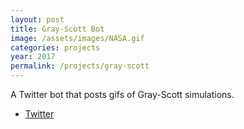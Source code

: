 ```yaml
---
layout: post
title: Gray-Scott Bot
image: /assets/images/NASA.gif
categories: projects
year: 2017
permalink: /projects/gray-scott
---
```

A Twitter bot that posts gifs of Gray-Scott simulations.
- [Twitter](https://twitter.com/GrayScottBot)
